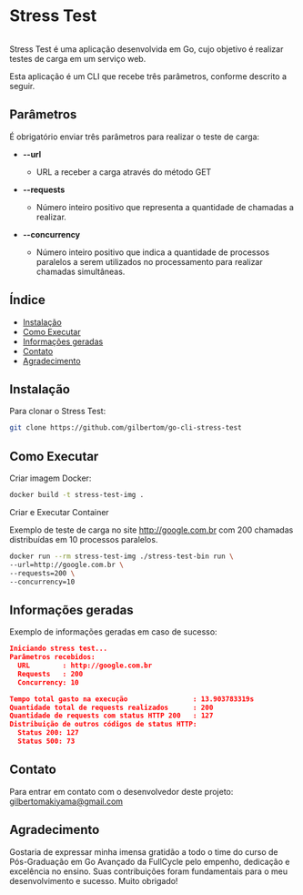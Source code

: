 # Stress Test

<p align="center">
  <img src="https://blog.golang.org/gopher/gopher.png" alt="">
</p>


Stress Test é uma aplicação desenvolvida em Go, cujo objetivo é realizar testes de carga em um serviço web. 

Esta aplicação é um CLI que recebe três parâmetros, conforme descrito a seguir.

## Parâmetros

É obrigatório enviar três parâmetros para realizar o teste de carga:

- **--url**
  - URL a receber a carga através do método GET
  
- **--requests**
  - Número inteiro positivo que representa a quantidade de chamadas a realizar.
  
- **--concurrency**
  - Número inteiro positivo que indica a quantidade de processos paralelos a serem utilizados no processamento para realizar chamadas simultâneas.
  
## Índice

- [Instalação](#instalação)
- [Como Executar](#como-executar)
- [Informações geradas](#informações-geradas)
- [Contato](#contato)
- [Agradecimento](#agradecimento)

## Instalação

Para clonar o Stress Test:

```sh
git clone https://github.com/gilbertom/go-cli-stress-test
```

## Como Executar

Criar imagem Docker:
```sh
docker build -t stress-test-img .
```

Criar e Executar Container

Exemplo de teste de carga no site http://google.com.br com 200 chamadas distribuídas em 10 processos paralelos.

```sh
docker run --rm stress-test-img ./stress-test-bin run \
--url=http://google.com.br \
--requests=200 \
--concurrency=10
```

## Informações geradas

  Exemplo de informações geradas em caso de sucesso:
  ```json
  Iniciando stress test...
  Parâmetros recebidos:
    URL        : http://google.com.br
    Requests   : 200
    Concurrency: 10

  Tempo total gasto na execução                : 13.903783319s
  Quantidade total de requests realizados      : 200
  Quantidade de requests com status HTTP 200   : 127
  Distribuição de outros códigos de status HTTP:
    Status 200: 127
    Status 500: 73
  ```

## Contato
Para entrar em contato com o desenvolvedor deste projeto:
[gilbertomakiyama@gmail.com](mailto:gilbertomakiyama@gmail.com)

## Agradecimento
Gostaria de expressar minha imensa gratidão a todo o time do curso de Pós-Graduação em Go Avançado da FullCycle pelo empenho, dedicação e excelência no ensino. Suas contribuições foram fundamentais para o meu desenvolvimento e sucesso. Muito obrigado!